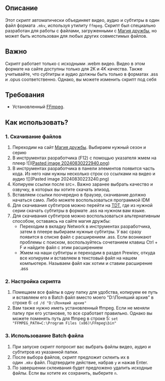 ## Описание

Этот скрипт автоматически объединяет видео, аудио и субтитры в один файл формата `.mkv`, используя утилиту `ffmpeg`. Скрипт был специально разработан для работы с файлами, загруженными с [Магия дружбы](https://xn--80acfekkz0b1a6ftb.xn--p1ai/%D1%81%D1%82%D0%B0%D1%84%D1%84/%D0%B2%D0%B8%D0%B4%D0%B5%D0%BE/MLP-FiM/), но может быть использован для любых других совместимых файлов.

## Важно

Скрипт работает только с исходными .webm видео. Видео в этом формате на сайте доступны только для 2K и 4K качества. Также учитывайте, что субтитры и аудио должны быть только в форматах .ass и .opus соответственно. Однако, вы можете изменить скрипт под себя

## Требования

- Установленный [FFmpeg](https://ffmpeg.org/download.html).

## Как использовать?
### 1. Скачивание файлов

1) Переходим на сайт [Магия дружбы](https://xn--80acfekkz0b1a6ftb.xn--p1ai/%D1%81%D1%82%D0%B0%D1%84%D1%84/%D0%B2%D0%B8%D0%B4%D0%B5%D0%BE/MLP-FiM/). Выбираем нужный сезон и серию
2) В инструментах разработчика (F12) с помощью указателя жмем на плеер
![]([Pasted image 20240830222940.png](https://github.com/Waltorvi/CutieMerge/blob/main/Pasted%20image%2020240830222940.png))
3) В инструментах разработчика в панели элементов появится часть кода. Из него нам нужны несколько строк со ссылками на видео и аудио ![](Pasted image 20240830223240.png)
4) Копируем ссылки после src=. Важно заранее выбрать качество и озвучку, в которых вы хотите скачать эпизод.
5) Вставляем ссылки поочередно в браузер, скачивание должно начаться само. Либо можете воспользоваться программой IDM
6) Для скачивания субтитров можно перейти на [TDT](https://thedoctorteam.ru/project/mlp), где из нужной серии скачать субтитры в формате .ass на нужном вам языке. 
7) Для скачивания субтитров можно воспользоваться альтернативным способом, оставаясь на сайте магия дружбы:
	- Переходим в вкладку Network в инструментах разработчика, затем в плеере выбираем нужные субтитры. У вас сразу появится в списке файл с расширением .ass. Если возникают проблемы с поиском, воспользуйтесь сочетанием клавиш Ctrl + F и найдите файл с этим расширением
	- Жмем на наши субтитры и переходим в раздел Prewiev, откуда все копируем и вставляем в текстовый файл на нашем компьютере. Называем файл как хотим и ставим расширение .ass
### 2. Настройка скрипта

1) Помещаем все файлы в одну папку для удобства, копируем ее путь и вставляем его в Batch файл вместо моего "D:\Поняший архив" в строке 6:
   `cd /d "D:\Поняший архив"`
2) Вам также нужно иметь установленный ffmpeg. Если не меняли папку при его установке, то все сработает правильно. Однако вы можете поменять путь для ffmpeg в строке 5:
   `set "FFMPEG_PATH=C:\Program Files (x86)\FFmpeg\bin"`
### 3. Использование Batch файла

1. При запуске скрипт попросит вас выбрать файлы видео, аудио и субтитров из указанной папки.
2. После выбора файлов, скрипт предложит склеить их в один `.mkv` файл. Подтвердите действие, набрав `y` и нажав Enter.
3. По завершении склеивания будет предложено удалить исходные файлы. Если вы хотите их сохранить, выберите `n`.


